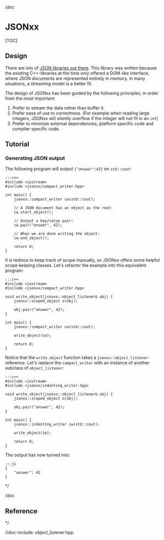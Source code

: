/*doc*

JSONxx
======

[TOC]


Design
------

There are lots of [JSON libraries out there](http://json.org/). This library was
written because the existing C++-libraries at the time only offered a DOM-like
interface, where JSON documents are represented entirely in memory. In many
situations, a streaming model is a better fit.

The design of JSONxx has been guided by the following principles, in order from
the most important:

 1. Prefer to stream the data rather than buffer it.
 2. Prefer ease of use to correctness. (For example when reading large
    integers, JSONxx will silently overflow if the integer will not fit in an
    `int`)
 3. Prefer to minimize external dependencies, platform specific code and
    compiler specific code.


Tutorial
--------

### Generating JSON output ###

The following program will output `{"answer":42}` on `std::cout`:

    :::c++
    #include <iostream>
    #include <jsonxx/compact_writer.hpp>

    int main() {
        jsonxx::compact_writer cw(std::cout);

        // A JSON document has an object as the root:
        cw.start_object();

        // Output a key/value pair:
        cw.pair("answer", 42);

        // When we are done writing the object:
        cw.end_object();

        return 0;
    }

It is tedious to keep track of scope manually, so JSONxx offers some helpful
scope keeping classes. Let's refactor the example into this equivalent program:

    :::c++
    #include <iostream>
    #include <jsonxx/compact_writer.hpp>

    void write_object(jsonxx::object_listener& obj) {
        jsonxx::scoped_object o(obj);

        obj.pair("answer", 42);
    }

    int main() {
        jsonxx::compact_writer cw(std::cout);

        write_object(cw);

        return 0;
    }

Notice that the `write_object` function takes a
`jsonxx::object_listener`-reference. Let's replace the `compact_writer` with
an instance of another subclass of `object_listener`:

    :::c++
    #include <iostream>
    #include <jsonxx/indenting_writer.hpp>

    void write_object(jsonxx::object_listener& obj) {
        jsonxx::scoped_object o(obj);

        obj.pair("answer", 42);
    }

    int main() {
        jsonxx::indenting_writer iw(std::cout);

        write_object(iw);

        return 0;
    }

The output has now turned into:

    :::js
    {
        "answer": 42
    }

*/



/*doc*

Reference
---------

*/

//doc-include: object_listener.hpp
